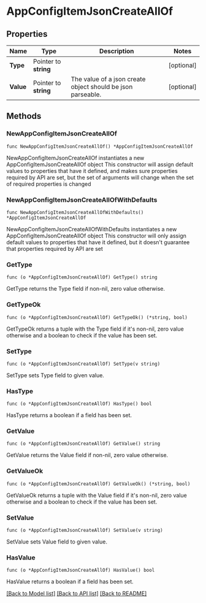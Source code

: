 # AppConfigItemJsonCreateAllOf

## Properties

Name | Type | Description | Notes
------------ | ------------- | ------------- | -------------
**Type** | Pointer to **string** |  | [optional] 
**Value** | Pointer to **string** | The value of a json create object should be json parseable. | [optional] 

## Methods

### NewAppConfigItemJsonCreateAllOf

`func NewAppConfigItemJsonCreateAllOf() *AppConfigItemJsonCreateAllOf`

NewAppConfigItemJsonCreateAllOf instantiates a new AppConfigItemJsonCreateAllOf object
This constructor will assign default values to properties that have it defined,
and makes sure properties required by API are set, but the set of arguments
will change when the set of required properties is changed

### NewAppConfigItemJsonCreateAllOfWithDefaults

`func NewAppConfigItemJsonCreateAllOfWithDefaults() *AppConfigItemJsonCreateAllOf`

NewAppConfigItemJsonCreateAllOfWithDefaults instantiates a new AppConfigItemJsonCreateAllOf object
This constructor will only assign default values to properties that have it defined,
but it doesn't guarantee that properties required by API are set

### GetType

`func (o *AppConfigItemJsonCreateAllOf) GetType() string`

GetType returns the Type field if non-nil, zero value otherwise.

### GetTypeOk

`func (o *AppConfigItemJsonCreateAllOf) GetTypeOk() (*string, bool)`

GetTypeOk returns a tuple with the Type field if it's non-nil, zero value otherwise
and a boolean to check if the value has been set.

### SetType

`func (o *AppConfigItemJsonCreateAllOf) SetType(v string)`

SetType sets Type field to given value.

### HasType

`func (o *AppConfigItemJsonCreateAllOf) HasType() bool`

HasType returns a boolean if a field has been set.

### GetValue

`func (o *AppConfigItemJsonCreateAllOf) GetValue() string`

GetValue returns the Value field if non-nil, zero value otherwise.

### GetValueOk

`func (o *AppConfigItemJsonCreateAllOf) GetValueOk() (*string, bool)`

GetValueOk returns a tuple with the Value field if it's non-nil, zero value otherwise
and a boolean to check if the value has been set.

### SetValue

`func (o *AppConfigItemJsonCreateAllOf) SetValue(v string)`

SetValue sets Value field to given value.

### HasValue

`func (o *AppConfigItemJsonCreateAllOf) HasValue() bool`

HasValue returns a boolean if a field has been set.


[[Back to Model list]](../README.md#documentation-for-models) [[Back to API list]](../README.md#documentation-for-api-endpoints) [[Back to README]](../README.md)


